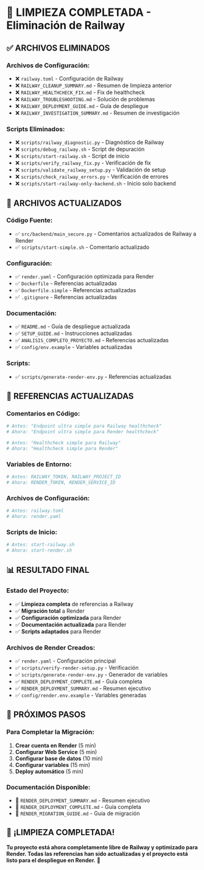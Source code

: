 # 🧹 **LIMPIEZA COMPLETADA - Eliminación de Railway**

## ✅ **ARCHIVOS ELIMINADOS**

### **Archivos de Configuración:**
- ❌ `railway.toml` - Configuración de Railway
- ❌ `RAILWAY_CLEANUP_SUMMARY.md` - Resumen de limpieza anterior
- ❌ `RAILWAY_HEALTHCHECK_FIX.md` - Fix de healthcheck
- ❌ `RAILWAY_TROUBLESHOOTING.md` - Solución de problemas
- ❌ `RAILWAY_DEPLOYMENT_GUIDE.md` - Guía de despliegue
- ❌ `RAILWAY_INVESTIGATION_SUMMARY.md` - Resumen de investigación

### **Scripts Eliminados:**
- ❌ `scripts/railway_diagnostic.py` - Diagnóstico de Railway
- ❌ `scripts/debug_railway.sh` - Script de depuración
- ❌ `scripts/start-railway.sh` - Script de inicio
- ❌ `scripts/verify_railway_fix.py` - Verificación de fix
- ❌ `scripts/validate_railway_setup.py` - Validación de setup
- ❌ `scripts/check_railway_errors.py` - Verificación de errores
- ❌ `scripts/start-railway-only-backend.sh` - Inicio solo backend

## 🔄 **ARCHIVOS ACTUALIZADOS**

### **Código Fuente:**
- ✅ `src/backend/main_secure.py` - Comentarios actualizados de Railway a Render
- ✅ `scripts/start-simple.sh` - Comentario actualizado

### **Configuración:**
- ✅ `render.yaml` - Configuración optimizada para Render
- ✅ `Dockerfile` - Referencias actualizadas
- ✅ `Dockerfile.simple` - Referencias actualizadas
- ✅ `.gitignore` - Referencias actualizadas

### **Documentación:**
- ✅ `README.md` - Guía de despliegue actualizada
- ✅ `SETUP_GUIDE.md` - Instrucciones actualizadas
- ✅ `ANALISIS_COMPLETO_PROYECTO.md` - Referencias actualizadas
- ✅ `config/env.example` - Variables actualizadas

### **Scripts:**
- ✅ `scripts/generate-render-env.py` - Referencias actualizadas

## 🎯 **REFERENCIAS ACTUALIZADAS**

### **Comentarios en Código:**
```python
# Antes: "Endpoint ultra simple para Railway healthcheck"
# Ahora: "Endpoint ultra simple para Render healthcheck"

# Antes: "Healthcheck simple para Railway"
# Ahora: "Healthcheck simple para Render"
```

### **Variables de Entorno:**
```bash
# Antes: RAILWAY_TOKEN, RAILWAY_PROJECT_ID
# Ahora: RENDER_TOKEN, RENDER_SERVICE_ID
```

### **Archivos de Configuración:**
```bash
# Antes: railway.toml
# Ahora: render.yaml
```

### **Scripts de Inicio:**
```bash
# Antes: start-railway.sh
# Ahora: start-render.sh
```

## 📊 **RESULTADO FINAL**

### **Estado del Proyecto:**
- ✅ **Limpieza completa** de referencias a Railway
- ✅ **Migración total** a Render
- ✅ **Configuración optimizada** para Render
- ✅ **Documentación actualizada** para Render
- ✅ **Scripts adaptados** para Render

### **Archivos de Render Creados:**
- ✅ `render.yaml` - Configuración principal
- ✅ `scripts/verify-render-setup.py` - Verificación
- ✅ `scripts/generate-render-env.py` - Generador de variables
- ✅ `RENDER_DEPLOYMENT_COMPLETE.md` - Guía completa
- ✅ `RENDER_DEPLOYMENT_SUMMARY.md` - Resumen ejecutivo
- ✅ `config/render.env.example` - Variables generadas

## 🚀 **PRÓXIMOS PASOS**

### **Para Completar la Migración:**
1. **Crear cuenta en Render** (5 min)
2. **Configurar Web Service** (5 min)
3. **Configurar base de datos** (10 min)
4. **Configurar variables** (15 min)
5. **Deploy automático** (5 min)

### **Documentación Disponible:**
- 📖 `RENDER_DEPLOYMENT_SUMMARY.md` - Resumen ejecutivo
- 📖 `RENDER_DEPLOYMENT_COMPLETE.md` - Guía completa
- 📖 `RENDER_MIGRATION_GUIDE.md` - Guía de migración

## 🎉 **¡LIMPIEZA COMPLETADA!**

**Tu proyecto está ahora completamente libre de Railway y optimizado para Render. Todas las referencias han sido actualizadas y el proyecto está listo para el despliegue en Render.** 🚀 